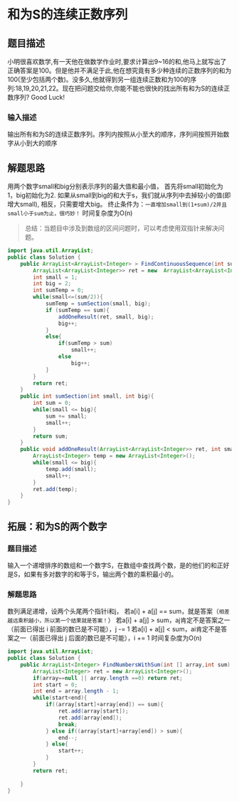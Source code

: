 # 和为S的连续正数序列
## 题目描述
小明很喜欢数学,有一天他在做数学作业时,要求计算出9~16的和,他马上就写出了正确答案是100。但是他并不满足于此,他在想究竟有多少种连续的正数序列的和为100(至少包括两个数)。没多久,他就得到另一组连续正数和为100的序列:18,19,20,21,22。现在把问题交给你,你能不能也很快的找出所有和为S的连续正数序列? Good Luck!

### 输入描述
输出所有和为S的连续正数序列。序列内按照从小至大的顺序，序列间按照开始数字从小到大的顺序

## 解题思路
用两个数字small和big分别表示序列的最大值和最小值，
首先将small初始化为1，big初始化为2.
如果从small到big的和大于s，我们就从序列中去掉较小的值(即增大small),
相反，只需要增大big。
终止条件为：`一直增加small到(1+sum)/2并且small小于sum为止，很巧妙！`
时间复杂度为O(n)

> 总结：当题目中涉及到数组的区间问题时，可以考虑使用双指针来解决问题。

```java
import java.util.ArrayList;
public class Solution {
    public ArrayList<ArrayList<Integer> > FindContinuousSequence(int sum) {
       	ArrayList<ArrayList<Integer>> ret = new  ArrayList<ArrayList<Integer>>();
        int small = 1;
        int big = 2;
        int sumTemp = 0;
        while(small<=(sum/2)){
            sumTemp = sumSection(small, big);
            if (sumTemp == sum){
                addOneResult(ret, small, big);
                big++;
            }
            else{
                if(sumTemp > sum)
                    small++;
                else
                    big++;
            }
        }
        return ret;
    }
    public int sumSection(int small, int big){
        int sum = 0;
        while(small <= big){
            sum += small;
            small++;
        }
        return sum;
    }
    public void addOneResult(ArrayList<ArrayList<Integer>> ret, int small, int big){
        ArrayList<Integer> temp = new ArrayList<Integer>();
        while(small <= big){
            temp.add(small);
            small++;
        }
        ret.add(temp);
    }
}
```

## 拓展：和为S的两个数字
### 题目描述
输入一个递增排序的数组和一个数字S，在数组中查找两个数，是的他们的和正好是S，如果有多对数字的和等于S，输出两个数的乘积最小的。

### 解题思路
数列满足递增，设两个头尾两个指针i和j，
若a[i] + a[j] == sum，就是答案（`相差越远乘积越小，所以第一个结果就是答案！`）
若a[i] + a[j] > sum，aj肯定不是答案之一（前面已得出 i 前面的数已是不可能），j -= 1
若a[i] + a[j] < sum，ai肯定不是答案之一（前面已得出 j 后面的数已是不可能），i += 1
时间复杂度为O(n)

```java
import java.util.ArrayList;
public class Solution {
    public ArrayList<Integer> FindNumbersWithSum(int [] array,int sum) {
        ArrayList<Integer> ret = new ArrayList<Integer>();
        if(array==null || array.length ==0) return ret;
        int start = 0;
        int end = array.length - 1;
        while(start<end){
            if((array[start]+array[end]) == sum){
                ret.add(array[start]);
                ret.add(array[end]);
                break;
            } else if((array[start]+array[end]) > sum){
                end--;
            } else{
                start++;
            }
        }
        return ret;
        
    }
}
```